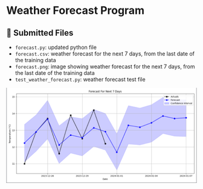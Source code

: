 # Weather Forecast Program

## 📁 Submitted Files

- `forecast.py`: updated python file
- `forecast.csv`: weather forecast for the next 7 days, from the last date of the training data 
- `forecast.png`: image showing weather forecast for the next 7 days, from the last date of the training data
- `test_weather_forecast.py`: weather forecast test file

![7 Day Forecast](forecast.png)